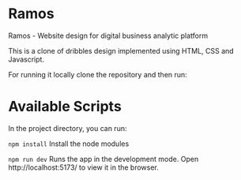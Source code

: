 # Ramos

Ramos - Website design for digital business analytic platform

This is a clone of dribbles design implemented using HTML, CSS and Javascript.

For running it locally clone the repository and then run:

# Available Scripts
In the project directory, you can run:

```npm install```
Install the node modules

```npm run dev```
Runs the app in the development mode.
Open http://localhost:5173/ to view it in the browser.
